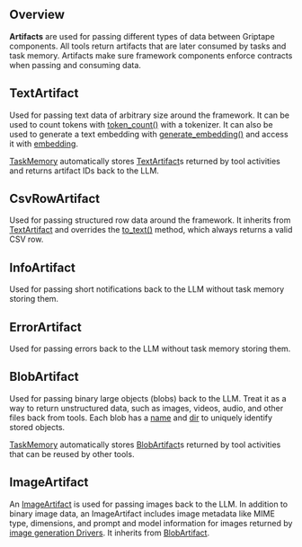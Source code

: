 ## Overview

**Artifacts** are used for passing different types of data between Griptape components. All tools return artifacts that are later consumed by tasks and task memory. 
Artifacts make sure framework components enforce contracts when passing and consuming data.

## TextArtifact

Used for passing text data of arbitrary size around the framework. It can be used to count tokens with [token_count()](../../reference/griptape/artifacts/text_artifact.md#griptape.artifacts.text_artifact.TextArtifact.token_count) with a tokenizer. 
It can also be used to generate a text embedding with [generate_embedding()](../../reference/griptape/artifacts/text_artifact.md#griptape.artifacts.text_artifact.TextArtifact.generate_embedding) 
and access it with [embedding](../../reference/griptape/artifacts/text_artifact.md#griptape.artifacts.text_artifact.TextArtifact.embedding).

[TaskMemory](../../reference/griptape/memory/task/task_memory.md) automatically stores [TextArtifact](../../reference/griptape/artifacts/text_artifact.md)s returned by tool activities and returns artifact IDs back to the LLM.

## CsvRowArtifact

Used for passing structured row data around the framework. It inherits from [TextArtifact](../../reference/griptape/artifacts/text_artifact.md) and overrides the 
[to_text()](../../reference/griptape/artifacts/text_artifact.md#griptape.artifacts.text_artifact.TextArtifact.to_text) method, which always returns a valid CSV row.

## InfoArtifact

Used for passing short notifications back to the LLM without task memory storing them.

## ErrorArtifact

Used for passing errors back to the LLM without task memory storing them.

## BlobArtifact

Used for passing binary large objects (blobs) back to the LLM. 
Treat it as a way to return unstructured data, such as images, videos, audio, and other files back from tools. 
Each blob has a [name](../../reference/griptape/artifacts/base_artifact.md#griptape.artifacts.base_artifact.BaseArtifact.name) and 
[dir](../../reference/griptape/artifacts/blob_artifact.md#griptape.artifacts.blob_artifact.BlobArtifact.dir) to uniquely identify stored objects.

[TaskMemory](../../reference/griptape/memory/task/task_memory.md) automatically stores [BlobArtifact](../../reference/griptape/artifacts/blob_artifact.md)s returned by tool activities that can be reused by other tools.

## ImageArtifact

An [ImageArtifact](../../reference/griptape/artifacts/image_artifact.md) is used for passing images back to the LLM. In addition to binary image data, an ImageArtifact includes image metadata like MIME type, dimensions, and prompt and model information for images returned by [image generation Drivers](../drivers/image-generation-drivers.md). It inherits from [BlobArtifact](#blobartifact).
